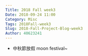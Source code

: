 ```yaml
---
Title: 2018 Fall week3
Date: 2018-09-24 11:00
Category: Misc
Tags: 2018Fall-week3
Slug: 2018-Fall-Project-Blog-week3
Author: 40623241
---
```




<!-- PELICAN_END_SUMMARY -->
* 中秋節放假
moon festival~

